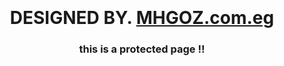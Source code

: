 <!DOCTYPE html>
<html>
<head>
<meta http-equiv='Refresh' content='5; URL=http://mhgoz.com/'>
</head>
<body>
<div align="center" style="padding-top:100px;">
<h1>DESIGNED BY. <a href="http://mhgoz.com/" target="_blank">MHGOZ.com.eg</a></h1>
<h3>this is a protected page !!</h3>
</div>
</body>
</html>
